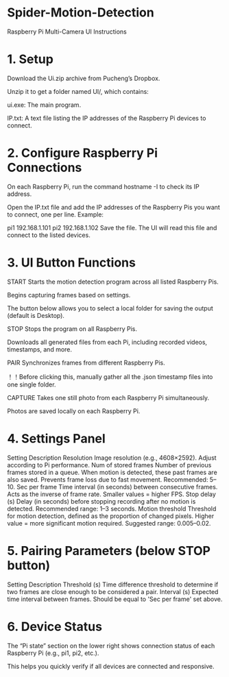 # Spider-Motion-Detection

Raspberry Pi Multi-Camera UI Instructions
# 1. Setup
Download the Ui.zip archive from Pucheng’s Dropbox.


Unzip it to get a folder named UI/, which contains:


ui.exe: The main program.


IP.txt: A text file listing the IP addresses of the Raspberry Pi devices to connect.


# 2. Configure Raspberry Pi Connections
On each Raspberry Pi, run the command hostname -I to check its IP address.


Open the IP.txt file and add the IP addresses of the Raspberry Pis you want to connect, one per line. Example:


pi1 192.168.1.101
pi2 192.168.1.102
Save the file. The UI will read this file and connect to the listed devices.


# 3. UI Button Functions
START
Starts the motion detection program across all listed Raspberry Pis.


Begins capturing frames based on settings.


The button below allows you to select a local folder for saving the output (default is Desktop).


STOP
Stops the program on all Raspberry Pis.


Downloads all generated files from each Pi, including recorded videos, timestamps, and more.


PAIR
Synchronizes frames from different Raspberry Pis.


！！Before clicking this, manually gather all the .json timestamp files into one single folder.


CAPTURE
Takes one still photo from each Raspberry Pi simultaneously.


Photos are saved locally on each Raspberry Pi.


# 4. Settings Panel
Setting	Description
Resolution	Image resolution (e.g., 4608×2592). Adjust according to Pi performance.
Num of stored frames	Number of previous frames stored in a queue. When motion is detected, these past frames are also saved. Prevents frame loss due to fast movement. Recommended: 5–10.
Sec per frame	Time interval (in seconds) between consecutive frames. Acts as the inverse of frame rate. Smaller values = higher FPS.
Stop delay (s)	Delay (in seconds) before stopping recording after no motion is detected. Recommended range: 1–3 seconds.
Motion threshold	Threshold for motion detection, defined as the proportion of changed pixels. Higher value = more significant motion required. Suggested range: 0.005–0.02.


# 5. Pairing Parameters (below STOP button)
Setting	Description
Threshold (s)	Time difference threshold to determine if two frames are close enough to be considered a pair.
Interval (s)	Expected time interval between frames. Should be equal to 'Sec per frame' set above.


# 6. Device Status
The “Pi state” section on the lower right shows connection status of each Raspberry Pi (e.g., pi1, pi2, etc.).


This helps you quickly verify if all devices are connected and responsive.
